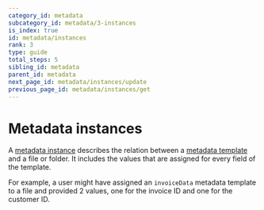 ```yaml
---
category_id: metadata
subcategory_id: metadata/3-instances
is_index: true
id: metadata/instances
rank: 3
type: guide
total_steps: 5
sibling_id: metadata
parent_id: metadata
next_page_id: metadata/instances/update
previous_page_id: metadata/instances/get
---
```


# Metadata instances

A [metadata instance][instance] describes the relation between
a [metadata template][template] and a file or folder. It includes the values
that are assigned for every field of the template.

For example, a user might have assigned an `invoiceData` metadata template to a
file and provided 2 values, one for the invoice ID and one for the customer ID.

[template]: g://metadata/templates
[instance]: g://metadata/instances
